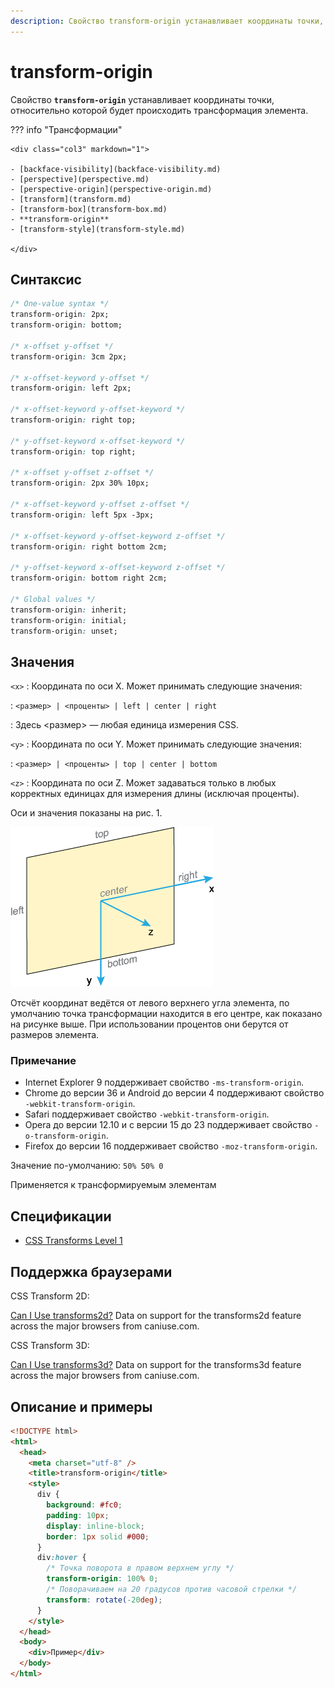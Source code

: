 ```yaml
---
description: Свойство transform-origin устанавливает координаты точки, относительно которой будет происходить трансформация элемента
---
```


# transform-origin

Свойство **`transform-origin`** устанавливает координаты точки, относительно которой будет происходить трансформация элемента.

??? info "Трансформации"

    <div class="col3" markdown="1">

    - [backface-visibility](backface-visibility.md)
    - [perspective](perspective.md)
    - [perspective-origin](perspective-origin.md)
    - [transform](transform.md)
    - [transform-box](transform-box.md)
    - **transform-origin**
    - [transform-style](transform-style.md)

    </div>

## Синтаксис

```css
/* One-value syntax */
transform-origin: 2px;
transform-origin: bottom;

/* x-offset y-offset */
transform-origin: 3cm 2px;

/* x-offset-keyword y-offset */
transform-origin: left 2px;

/* x-offset-keyword y-offset-keyword */
transform-origin: right top;

/* y-offset-keyword x-offset-keyword */
transform-origin: top right;

/* x-offset y-offset z-offset */
transform-origin: 2px 30% 10px;

/* x-offset-keyword y-offset z-offset */
transform-origin: left 5px -3px;

/* x-offset-keyword y-offset-keyword z-offset */
transform-origin: right bottom 2cm;

/* y-offset-keyword x-offset-keyword z-offset */
transform-origin: bottom right 2cm;

/* Global values */
transform-origin: inherit;
transform-origin: initial;
transform-origin: unset;
```

## Значения

`<x>`
: Координата по оси X. Может принимать следующие значения:

: `<размер> | <проценты> | left | center | right`

: Здесь <размер> — любая единица измерения CSS.

`<y>`
: Координата по оси Y. Может принимать следующие значения:

: `<размер> | <проценты> | top | center | bottom`

`<z>`
: Координата по оси Z. Может задаваться только в любых корректных единицах для измерения длины (исключая проценты).

Оси и значения показаны на рис. 1.

![Рис. 1. Оси при трансформации элемента](css_transform-origin-1.png)

Отсчёт координат ведётся от левого верхнего угла элемента, по умолчанию точка трансформации находится в его центре, как показано на рисунке выше. При использовании процентов они берутся от размеров элемента.

### Примечание

- Internet Explorer 9 поддерживает свойство `-ms-transform-origin`.
- Chrome до версии 36 и Android до версии 4 поддерживают свойство `-webkit-transform-origin`.
- Safari поддерживает свойство `-webkit-transform-origin`.
- Opera до версии 12.10 и с версии 15 до 23 поддерживает свойство `-o-transform-origin`.
- Firefox до версии 16 поддерживает свойство `-moz-transform-origin`.

Значение по-умолчанию: `50% 50% 0`

Применяется к трансформируемым элементам

## Спецификации

- [CSS Transforms Level 1](http://dev.w3.org/csswg/css-transforms/#transform-origin)

## Поддержка браузерами

CSS Transform 2D:

<p class="ciu_embed" data-feature="transforms2d" data-periods="future_1,current,past_1,past_2">
  <a href="http://caniuse.com/#feat=transforms2d">Can I Use transforms2d?</a> Data on support for the transforms2d feature across the major browsers from caniuse.com.
</p>

CSS Transform 3D:

<p class="ciu_embed" data-feature="transforms3d" data-periods="future_1,current,past_1,past_2">
  <a href="http://caniuse.com/#feat=transforms3d">Can I Use transforms3d?</a> Data on support for the transforms3d feature across the major browsers from caniuse.com.
</p>

## Описание и примеры

```html
<!DOCTYPE html>
<html>
  <head>
    <meta charset="utf-8" />
    <title>transform-origin</title>
    <style>
      div {
        background: #fc0;
        padding: 10px;
        display: inline-block;
        border: 1px solid #000;
      }
      div:hover {
        /* Точка поворота в правом верхнем углу */
        transform-origin: 100% 0;
        /* Поворачиваем на 20 градусов против часовой стрелки */
        transform: rotate(-20deg);
      }
    </style>
  </head>
  <body>
    <div>Пример</div>
  </body>
</html>
```
